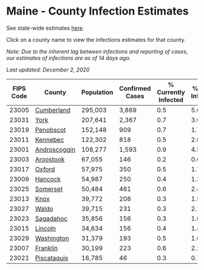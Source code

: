 # Maine - County Infection Estimates

See state-wide estimates [here](/infections/us-me).

Click on a county name to view the infections estimates for that county.

*Note: Due to the inherent lag between infections and reporting of cases, our estimates of infections are as of 14 days ago.*

*Last updated: December 2, 2020*

|   FIPS Code |                       County |   Population |   Confirmed Cases |   % Currently Infected |   % Total Infected |
|-------------|------------------------------|--------------|-------------------|------------------------|--------------------|
|       23005 |     [Cumberland](cumberland) |      295,003 |             3,869 |                    0.5 |                5.0 |
|       23031 |                 [York](york) |      207,641 |             2,367 |                    0.7 |                3.6 |
|       23019 |       [Penobscot](penobscot) |      152,148 |               909 |                    0.7 |                1.7 |
|       23011 |         [Kennebec](kennebec) |      122,302 |               818 |                    0.5 |                2.0 |
|       23001 | [Androscoggin](androscoggin) |      108,277 |             1,593 |                    0.9 |                4.5 |
|       23003 |       [Aroostook](aroostook) |       67,055 |               146 |                    0.2 |                0.6 |
|       23017 |             [Oxford](oxford) |       57,975 |               350 |                    0.5 |                1.7 |
|       23009 |           [Hancock](hancock) |       54,987 |               250 |                    0.4 |                1.2 |
|       23025 |         [Somerset](somerset) |       50,484 |               461 |                    0.6 |                2.4 |
|       23013 |                 [Knox](knox) |       39,772 |               208 |                    0.3 |                1.5 |
|       23027 |               [Waldo](waldo) |       39,715 |               231 |                    0.3 |                2.1 |
|       23023 |       [Sagadahoc](sagadahoc) |       35,856 |               156 |                    0.3 |                1.6 |
|       23015 |           [Lincoln](lincoln) |       34,634 |               156 |                    0.4 |                1.4 |
|       23029 |     [Washington](washington) |       31,379 |               193 |                    0.5 |                1.6 |
|       23007 |         [Franklin](franklin) |       30,199 |               223 |                    0.6 |                2.2 |
|       23021 |   [Piscataquis](piscataquis) |       16,785 |                46 |                    0.3 |                0.7 |